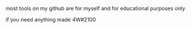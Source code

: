 most tools on my github are for myself and for educational purposes only

if you need anything made 4W#2100
